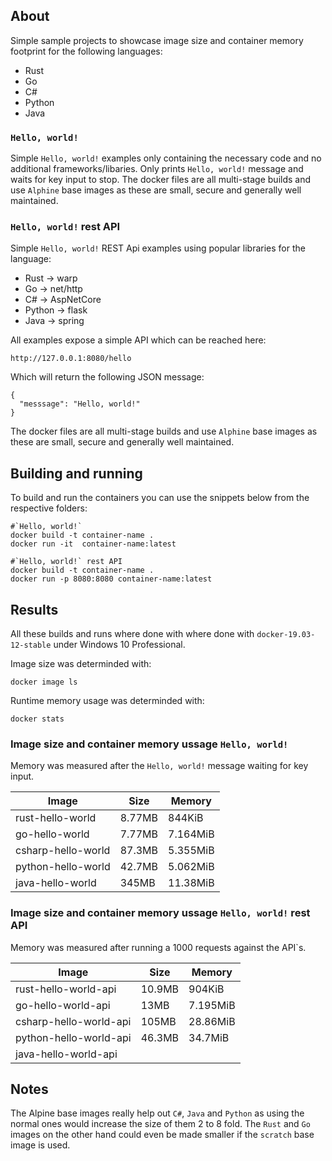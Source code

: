 ## About

Simple sample projects to showcase image size and container memory footprint for the following languages:

- Rust
- Go
- C#
- Python
- Java

### `Hello, world!`

Simple `Hello, world!` examples only containing the necessary code and no additional frameworks/libaries. Only prints `Hello, world!` message and waits for key input to stop. The docker files are all multi-stage builds and use `Alphine` base images as these are small, secure and generally well maintained.

### `Hello, world!` rest API

Simple `Hello, world!` REST Api examples using popular libraries for the language:

- Rust -> warp
- Go -> net/http
- C# -> AspNetCore
- Python -> flask
- Java -> spring

All examples expose a simple API which can be reached here:

`http://127.0.0.1:8080/hello`

Which will return the following JSON message:

```shell
{
  "messsage": "Hello, world!"
}
```

The docker files are all multi-stage builds and use `Alphine` base images as these are small, secure and generally well maintained.

## Building and running

To build and run the containers you can use the snippets below from the respective folders:

```shell
#`Hello, world!`
docker build -t container-name .
docker run -it  container-name:latest

#`Hello, world!` rest API
docker build -t container-name .
docker run -p 8080:8080 container-name:latest
```

## Results

All these builds and runs where done with where done with `docker-19.03-12-stable` under Windows 10 Professional.

Image size was determinded with:

```shell
docker image ls
```

Runtime memory usage was determinded with:

```shell
docker stats
```

### Image size and container memory ussage `Hello, world!`

Memory was measured after the `Hello, world!` message waiting for key input.

| Image | Size | Memory |
|---|---|---|
| rust-hello-world | 8.77MB | 844KiB |
| go-hello-world | 7.77MB | 7.164MiB |
| csharp-hello-world | 87.3MB | 5.355MiB |
| python-hello-world | 42.7MB | 5.062MiB |
| java-hello-world | 345MB | 11.38MiB |

### Image size and container memory ussage `Hello, world!` rest API

Memory was measured after running a 1000 requests against the API`s.

| Image | Size | Memory |
|---|---|---|
| rust-hello-world-api | 10.9MB | 904KiB |
| go-hello-world-api | 13MB | 7.195MiB |
| csharp-hello-world-api | 105MB | 28.86MiB |
| python-hello-world-api | 46.3MB | 34.7MiB |
| java-hello-world-api |  |  |

## Notes

The Alpine base images really help out `C#`, `Java` and `Python` as using the normal ones would increase the size of them 2 to 8 fold. The `Rust` and `Go` images on the other hand could even be made smaller if the `scratch` base image is used.
